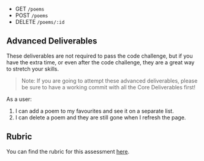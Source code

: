 <!-- # Module 4 Code Challenge: Poesy -->

<!-- ## Demo -->

<!-- Use this gif as an example of how the app should work. -->

<!-- ![Demo GIF](./demo.gif) -->

<!-- ## Instructions -->

<!-- Welcome to Poesy, where your poetry masterpieces come to life! Our old front-end team laid down the foundations for our app, but it looks like they forgot all the functionality! -->

<!-- Your job will be to make our app work according to the user stories you will find the [Core Deliverables](#Core-Deliverables) section. -->

<!-- ## Setup -->

<!-- 1. Fork and clone this repository. -->
<!-- 2. Run `npm start`. This will open both your React page on port 6002 and your backend on port 6001. -->

<!-- ## Endpoints -->

<!-- The base URL for your backend is: http://localhost:6001 -->

<!-- These are the routes you will need: -->

- GET `/poems`
- POST `/poems`
- DELETE `/poems/:id`

<!-- ## Core Deliverables -->

<!-- As a user: -->

<!-- 1. When the app starts, I can see all currently created poems. -->
<!-- 2. I can show/hide the form to create new poems. -->
<!-- 3. I can create poems and they are still there when I refresh the page. -->
<!-- 4. I can mark poems as read which will change the text of that button to "Mark as unread". -->

## Advanced Deliverables

These deliverables are not required to pass the code challenge, but if you have the extra time, or even after the code challenge, they are a great way to stretch your skills.

> Note: If you are going to attempt these advanced deliverables, please be sure to have a working commit with all the Core Deliverables first!

As a user:

1. I can add a poem to my favourites and see it on a separate list.
2. I can delete a poem and they are still gone when I refresh the page.

## Rubric

You can find the rubric for this assessment [here](https://github.com/learn-co-curriculum/se-rubrics/blob/master/module-4.md).
